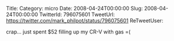 Title: 
Category: micro
Date: 2008-04-24T00:00:00
Slug: 2008-04-24T00:00:00
TwitterId: 796075601
TweetUrl: https://twitter.com/mark_philpot/status/796075601
ReTweetUser: 

crap... just spent $52 filling up my CR-V with gas =(